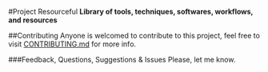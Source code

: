 #Project Resourceful
**Library of tools, techniques, softwares, workflows, and resources**

##Contributing
Anyone is welcomed to contribute to this project, feel free to visit [CONTRIBUTING.md](https://github.com/hanlinC/project-resourceful/blob/master/CONTRIBUTING.md) for more info.

###Feedback, Questions, Suggestions & Issues
Please, let me know.
